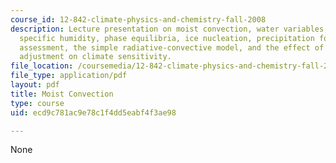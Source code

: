 ```yaml
---
course_id: 12-842-climate-physics-and-chemistry-fall-2008
description: Lecture presentation on moist convection, water variables, saturation
  specific humidity, phase equilibria, ice nucleation, precipitation formation, stability
  assessment, the simple radiative-convective model, and the effect of moist convective
  adjustment on climate sensitivity.
file_location: /coursemedia/12-842-climate-physics-and-chemistry-fall-2008/ecd9c781ac9e78c1f4dd5eabf4f3ae98_part3_lec3.pdf
file_type: application/pdf
layout: pdf
title: Moist Convection
type: course
uid: ecd9c781ac9e78c1f4dd5eabf4f3ae98

---
```

None